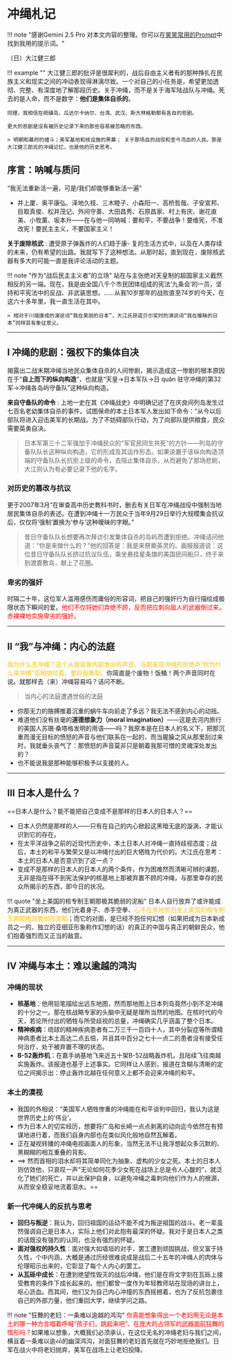 # 冲绳札记

!!! note "感谢Gemini 2.5 Pro 对本文内容的整理。你可以在[笑笑常用的Prompt](../../Study/ChatGPT/Prompt2.md)中找到我用的提示词。"


〔日〕大江健三郎


!!! example ""
    大江健三郎的批评是很犀利的，战后自由主义者有的那种挣扎在民族主义和现实之间的冲动表现得淋漓尽致。一个对自己的小任务是，希望更加透彻、完整、有深度地了解那段历史。关于冲绳，而不是关于海军陆战队与冲绳。死去的是人命，而不是数字：**他们是集体自杀的**。

    同理，我相信在硫磺岛、瓜达尔卡纳尔、台湾、武汉、斯大林格勒都有各自的悲剧。

    更大的悲剧是没有被历史记录下来的那些容易被忽略的东西。

    > 明朝和幕府的缠斗；美军基地和核设施的黑幕； 关于那场血的战役和至今流血的人民。那是大江健三郎氏的冲绳记忆，也是他的历史思考。



## 序言：呐喊与质问

“我无法重新活一遍，可是/我们却能够重新活一遍”

- 井上厦、奥平康弘、泽地久枝、三木睦子、小森阳一、高桥哲哉、子安宣邦、目取真俊、松井茂记、外间守善、大田昌秀、石原昌家、村上有庆、谢花直美、小牧薰、坂本升——在与他一同呐喊：要和平，不要战争！要维宪，不准改宪！要民主主义，不要国家主义！

**关于废除核武**
:   遭受原子弹轰炸的人们趋于康- 复的生活方式中，以及在人类存续的未来，仍有希望的出路。我就写下了这种想法。从那时起，直到现在，废除核武器有多大的可能一直是我评论活动的主题。

!!! note "作为“战后民主主义者”的立场"
    站在与主张绝对天皇制的超国家主义截然相反的另一端。现在，我是由全国八千个市民团体组成的宪法‘九条会’的一员，坚持和平宪法中的反战、非武装思想。……从我10岁那年的战败直至74岁的今天，在这六十多年里，我一直生活在其中。
    
    > 相对于川端康成的演说词“我在美丽的日本”，大江氏获诺贝尔奖时的演说词“我在暧昧的日本”同样具有象征意义。

---

## Ⅰ 冲绳的悲剧：强权下的集体自决

揭露出二战末期冲绳当地民众集体自杀的人间惨剧，揭示造成这一惨剧的根本原因在于“**自上而下的纵向构造**”，也就是“天皇→日本军队→日 quân 驻守冲绳的第32军→冲绳各岛屿守备队”这种纵向构造。

**来自守备队的命令**
:   上地一史在其《冲绳战史》中明确记述了在庆良间列岛发生过七百名老幼集体自杀的事件。试图保命的本土日本军人发出如下命令：“从今以后部队将进入迎击美军的长期战。为了不妨碍部队行动，为了向部队提供粮食，民众需要英勇自决。

> 日本军第三十二军强加于冲绳民众的“军官民同生共死”的方针——列岛的守备队队长这种纵向构造，它的形成及其运作形态。如果说置于该纵向构造顶端的守备队队长抗拒上级的命令，去阻止集体自杀，从而避免了那场悲剧，大江则认为有必要记录下他的名字。

### 对历史的篡改与抗议
更于2007年3月“在审查高中历史教科书时，删去有关日军在冲绳战役中强制当地居民集体自杀的表述。在遭到冲绳十一万民众于当年9月29日举行大规模集会抗议后，仅仅将‘强制’置换为‘参与’这种暧昧的字眼。”

> 昔日守备队队长想要再次拜访引发集体自杀的岛屿而遭到拒绝。冲绳诘问他道：“你是来做什么的？”他的回答是：我是来祭奠英灵的。画报报道说：这位昔日守备队队长挤过抗议队伍，乘坐悬挂星条旗的美国民间船只，终于来到渡嘉敷岛，献上了花圈。

### 卑劣的强奸
时隔二十年，这位军人滥用感伤而庸俗的形容词，把自己的强奸行为自行描绘成极限状态下瞬间的爱。<span style="color:red">他们不仅将她们弃绝不顾，反而把应刺向敌人的武器倒过来，赤裸裸地实施卑劣的强奸。</span>

---

## Ⅱ “我”与冲绳：内心的法庭

<span style="color:#FFC107">我为什么去冲绳？这个从我自身内部发出的声音，与那来自冲绳的拒绝声“你为什么来冲绳”互相啮咬着，要将我撕裂。</span>你简直是个废物！饭桶！两个声音同时在说。就那样去（来）冲绳容易吗？诘问不断。

> 当内心的法庭遭遇世俗的法庭

- 你那无力的胳膊推着沉重的蜗牛车向前走了多远？我无法不感到内心的动摇。
- 难道他们没有丝毫的**道德想象力（moral imagination）**——这是去河内旅行的美国人苏珊·桑塔格发明的用语——吗？我原本是在日本人的名义下，把那沉重而漫无目标的愤怒的声音与他们联系在一起的，而当腥臊之风从那里刮过来时，我就垂头丧气了：那愤怒的声音莫非只是朝着我那可憎的灵魂深处发出的？
- 也不能说我是那种能够积极予以支援的人。

---

## Ⅲ 日本人是什么？
==日本人是什么？能不能把自己变成不是那样的日本人的日本人？==

- 日本人仍然是那样的人——只有在自己的内心掀起这黑暗无底的漩涡，才能认识到它的存在。
- 在太平洋战争之前的近现代历史中，本土日本人对冲绳一直持歧视态度；战后，本土的和平与繁荣又是以冲绳付出的巨大牺牲为代价的。大江氏在思考：本土的日本人是否意识到了这一点？
- 变成不是那样的日本人的日本人的两个条件，作为困难然而清晰可辨的课题，无非是指在得不到宪法保护的核基地上那被弃置不顾的冲绳，与那里幸存的民众所揭示的东西，即今日的状况。

!!! quote "坐上美国的核专制王朝那极其脆弱的泥船"
    日本人自行放弃了或许能成为真正武器的东西，他们光着身子、赤手空拳、<span style="color:#FFC107">心不在焉地照旧坐上美国的核专制王朝那极其脆弱的泥船</span>；而它的对面，是已经不抱任何幻想（如果把成为日本新成员之一的、独立的亚细亚形象称作幻想的话）的真正的中国与真正的朝鲜民众，他们抱着强烈而又正当的敌意。

---

## Ⅳ 冲绳与本土：难以逾越的鸿沟
### 冲绳的现状
- **核基地**：他用铅笔描绘出远东地图，然而那地图上日本列岛竟然小到不足冲绳的十分之一。那在核战略专家的头脑中无疑是理所当然的地图。在核时代的今天，若论所付出的牺牲与所受歧视的总量，冲绳确实几乎涵盖了整个日本。
- **精神疾病**：琉球的精神疾病患者有二万三千一百四十人，其中分裂症等所谓精神病患者比本土高达二点五倍，并且其中百分之七十一点二的患者没有接受任何治疗，处于被弃置不理的状态。
- **B-52轰炸机**：在嘉手纳基地飞来近五十架B-52战略轰炸机，且陆续飞往南越实施轰炸。该报道也基于上述事实。它同样让人感到，报道在含糊与清晰的定位之间揭示出：停止轰炸北越在任何意义上都不会迎来冲绳的和平。

### 本土的漠视
- 我国的外相说：“美国军人牺牲惨重的冲绳能在和平谈判中回归，我认为这是世界历史上的‘伟业’。
- 作为日本人的切实经历，想要将广岛和长崎一点点剥离的动向迄今依然在有预谋地进行着，而我们自身内部也在类似风化般地自然瓦解着。
- 正在凝视转播的冲绳电视画面人的形象，当然无法不让我浮想起众多沉默的、黑糊糊的相互重叠的背影。
- ==> 然而首相的泪水却将其简单同化为抽象、虚构的少女之死。本土的日本人则仿效他，只哀叹一声“无论如何花季少女死在战场上总是令人心酸的”，就泛化了她们的死亡，并以此保护自身，以避免冲绳之毒刺向他们作为人的根源，从而安全稳妥地流着泪水。==

### 新一代冲绳人的反抗与思考
- **回归与叛逆**：我认为，回归祖国的运动不能不成为叛逆祖国的战斗。老一辈虽然强调自己是日本人，实际上他们对此抱有最深的怀疑。我对于是日本人之类的话既没有强烈的认同，也没有强烈的怀疑。
- **面对强权的持久性**：面对强大如墙垣的对手，罢工遭到顽固挑战，但又富于持久性，个中内涵，大概是通过历经很难说成是战后二十五年的冲绳人的肉体与伦理昭示出来的，它彰显了每个人内心的罢工。
- **从瓦砾中成长**：在遭到绝望性毁灭的战后冲绳，他们是在将文字刻在瓦砾上接受教育的条件下成长起来的。他们都曾一度作为年轻教师站在现场的讲台上，呕心沥血。而其间，他们又为自己内心冲撞的东西摇撼着，也为了反抗包裹住自己的外部力量，他们重回大学，继续学问之路。

!!! note "狂舞的老妇：一条难以逾越的鸿沟"
    <span style="color:red">你真能想象得出一个老妇用无论是本土的哪一种方言唱着呼喊“孩子们，跳起来吧”、在庞大的占领军的武器面前狂舞的情形吗？</span>如果难以想象，大概我们必须承认，在这位无名的冲绳老妇与我们之间，横亘着一条难以逾યો的幽深鸿沟，对面狂舞的老妇首先就在巧妙地拒绝我们。日军在战火中将老妇抛弃，美军在战场上让老妇投降。